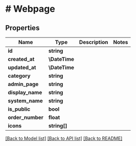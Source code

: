 # # Webpage

## Properties

Name | Type | Description | Notes
------------ | ------------- | ------------- | -------------
**id** | **string** |  |
**created_at** | **\DateTime** |  |
**updated_at** | **\DateTime** |  |
**category** | **string** |  |
**admin_page** | **string** |  |
**display_name** | **string** |  |
**system_name** | **string** |  |
**is_public** | **bool** |  |
**order_number** | **float** |  |
**icons** | **string[]** |  |

[[Back to Model list]](../../README.md#models) [[Back to API list]](../../README.md#endpoints) [[Back to README]](../../README.md)
